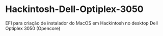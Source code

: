 # Hackintosh-Dell-Optiplex-3050
EFI para criação de instalador do MacOS em Hackintosh no desktop Dell Optiplex 3050 (Opencore)
